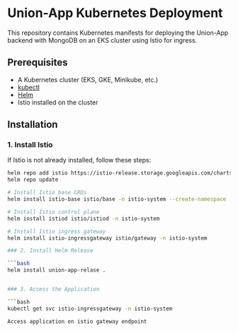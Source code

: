 # Union-App Kubernetes Deployment

This repository contains Kubernetes manifests for deploying the Union-App backend with MongoDB on an EKS cluster using Istio for ingress.

## Prerequisites

- A Kubernetes cluster (EKS, GKE, Minikube, etc.)
- [kubectl](https://kubernetes.io/docs/tasks/tools/install-kubectl/)
- [Helm](https://helm.sh/docs/intro/install/)
- Istio installed on the cluster

## Installation

### 1. Install Istio

If Istio is not already installed, follow these steps:

```bash
helm repo add istio https://istio-release.storage.googleapis.com/charts
helm repo update

# Install Istio base CRDs
helm install istio-base istio/base -n istio-system --create-namespace

# Install Istio control plane
helm install istiod istio/istiod -n istio-system

# Install Istio ingress gateway
helm install istio-ingressgateway istio/gateway -n istio-system

### 2. Install Helm Release

```bash
helm install union-app-relase .


### 3. Access the Application

```bash
kubectl get svc istio-ingressgateway -n istio-system

Access application on istio gateway endpoint